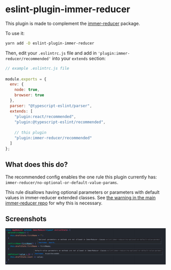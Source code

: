 # eslint-plugin-immer-reducer

This plugin is made to complement the [immer-reducer](https://github.com/esamattis/immer-reducer#readme) package.

To use it:

```bash
yarn add -D eslint-plugin-immer-reducer
```

Then, edit your `.eslintrc.js` file and add in `'plugin:immer-reducer/recommended'` into your `extends` section:

```js
// example .eslintrc.js file

module.exports = {
  env: {
    node: true,
    browser: true
  },
  parser: "@typescript-eslint/parser",
  extends: [
    "plugin:react/recommended",
    "plugin:@typescript-eslint/recommended",

    // this plugin
    "plugin:immer-reducer/recommended"
  ]
};
```

## What does this do?

The recommended config enables the one rule this plugin currently has: `immer-reducer/no-optional-or-default-value-params`.

This rule disallows having optional parameters or parameters with default values in immer-reducer extended classes. See [the warning in the main immer-reducer repo](https://github.com/esamattis/immer-reducer#-integrating-with-the-redux-ecosystem) for why this is necessary.

## Screenshots

![Screenshot](screenshots/1.png)
